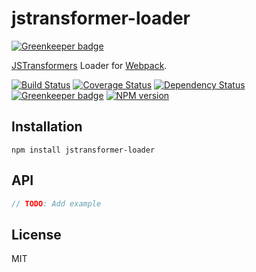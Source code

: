 # jstransformer-loader

[![Greenkeeper badge](https://badges.greenkeeper.io/jstransformers/jstransformer-loader.svg)](https://greenkeeper.io/)

[JSTransformers](http://github.com/jstransformers) Loader for [Webpack](http://webpack.github.io).

[![Build Status](https://img.shields.io/travis/jstransformers/jstransformer-loader/master.svg)](https://travis-ci.org/jstransformers/jstransformer-loader)
[![Coverage Status](https://img.shields.io/codecov/c/github/jstransformers/jstransformer-loader/master.svg)](https://codecov.io/gh/jstransformers/jstransformer-loader)
[![Dependency Status](https://img.shields.io/david/jstransformers/jstransformer-loader/master.svg)](http://david-dm.org/jstransformers/jstransformer-loader)
[![Greenkeeper badge](https://badges.greenkeeper.io/jstransformers/jstransformer-loader.svg)](https://greenkeeper.io/)
[![NPM version](https://img.shields.io/npm/v/jstransformer-loader.svg)](https://www.npmjs.org/package/jstransformer-loader)

## Installation

    npm install jstransformer-loader

## API

```js
// TODO: Add example
```

## License

MIT
